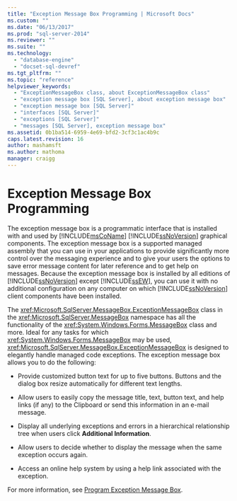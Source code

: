 ```yaml
---
title: "Exception Message Box Programming | Microsoft Docs"
ms.custom: ""
ms.date: "06/13/2017"
ms.prod: "sql-server-2014"
ms.reviewer: ""
ms.suite: ""
ms.technology: 
  - "database-engine"
  - "docset-sql-devref"
ms.tgt_pltfrm: ""
ms.topic: "reference"
helpviewer_keywords: 
  - "ExceptionMessageBox class, about ExceptionMessageBox class"
  - "exception message box [SQL Server], about exception message box"
  - "exception message box [SQL Server]"
  - "interfaces [SQL Server]"
  - "exceptions [SQL Server]"
  - "messages [SQL Server], exception message box"
ms.assetid: 0b1ba514-6959-4e69-bfd2-3cf3c1ac4b9c
caps.latest.revision: 16
author: mashamsft
ms.author: mathoma
manager: craigg
---
```

# Exception Message Box Programming
  The exception message box is a programmatic interface that is installed with and used by [!INCLUDE[msCoName](../../includes/msconame-md.md)] [!INCLUDE[ssNoVersion](../../includes/ssnoversion-md.md)] graphical components. The exception message box is a supported managed assembly that you can use in your applications to provide significantly more control over the messaging experience and to give your users the options to save error message content for later reference and to get help on messages. Because the exception message box is installed by all editions of [!INCLUDE[ssNoVersion](../../includes/ssnoversion-md.md)] except [!INCLUDE[ssEW](../../includes/ssew-md.md)], you can use it with no additional configuration on any computer on which [!INCLUDE[ssNoVersion](../../includes/ssnoversion-md.md)] client components have been installed.  
  
 The <xref:Microsoft.SqlServer.MessageBox.ExceptionMessageBox> class in the <xref:Microsoft.SqlServer.MessageBox> namespace has all the functionality of the <xref:System.Windows.Forms.MessageBox> class and more. Ideal for any tasks for which <xref:System.Windows.Forms.MessageBox> may be used, <xref:Microsoft.SqlServer.MessageBox.ExceptionMessageBox> is designed to elegantly handle managed code exceptions. The exception message box allows you to do the following:  
  
-   Provide customized button text for up to five buttons. Buttons and the dialog box resize automatically for different text lengths.  
  
-   Allow users to easily copy the message title, text, button text, and help links (if any) to the Clipboard or send this information in an e-mail message.  
  
-   Display all underlying exceptions and errors in a hierarchical relationship tree when users click **Additional Information**.  
  
-   Allow users to decide whether to display the message when the same exception occurs again.  
  
-   Access an online help system by using a help link associated with the exception.  
  
 For more information, see [Program Exception Message Box](../../../2014/database-engine/dev-guide/program-exception-message-box.md).  
  
  
